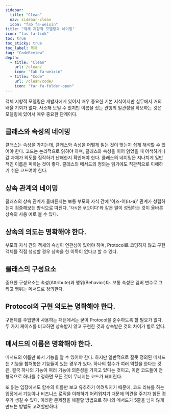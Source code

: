 ```yaml
---
sidebar:
  title: "Clean"
  nav: sidebar-clean
  icon: "fab fa-weixin"
title: "객체 지향적 모델링과 네이밍"
icon: "fas fa-link"
toc: true
toc_sticky: true
toc_label: 목차
tag: "CodeReview"
depth: 
  - title: "Clean"
    url: /clean/
    icon: "fab fa-weixin"
  - title: "Code"
    url: /clean/code/
    icon: "far fa-folder-open"
---
```

객체 지향적 모델링은 개발자에게 있어서 매우 중요한 기본 지식이지만 실무에서 거의 배울 기회가 없다. 사소해 보일 수 있지만 이름을 짓는 관행의 일관성을 확보하는 것은 모델링에 있어서 매우 중요한 단계이다.

## 클래스와 속성의 네이밍
클래스는 속성을 가지는데, 클래스와 속성을 어떻게 읽는 것이 맞는지 쉽게 해석할 수 있어야 한다. 코드는 논리적으로 읽혀야 하며, 클래스와 속성을 이어 읽었을 때 어색하거나 값 자체가 의도를 짐작하기 난해한지 확인해야 한다. 클래스의 네이밍은 지나치게 일반적인 이름은 피하는 것이 좋다. 클래스의 메서드의 정의는 읽기에도 직관적으로 이해하기 쉬운 코드여야 한다.

## 상속 관계의 네이밍
클래스의 상속 관계가 올바른지는 보통 부모와 자식 간에 '이즈-어(is-a)' 관계가 성립하는지 검증해보는 방식으로 따진다. '`자식`은 `부모`이다'와 같은 말이 성립하는 것이 올바른 상속의 사용 예로 볼 수 있다.


## 상속의 의도는 명확해야 한다.
부모와 자식 간의 객체의 속성이 연관성이 있어야 하며, Protocol로 코딩하지 않고 구현 객체를 직접 생성할 경우 상속을 한 이득이 없다고 할 수 있다.

## 클래스의 구성요소
중요한 구성요소는 속성(Attribute)과 행위(Behavior)다. 보통 속성은 멤버 변수로 그리고 행위는 메서드로 정의한다.

## Protocol의 구현 의도는 명확해야 한다.
구현체를 주입받아 사용하는 패턴에서는 굳이 Protocol을 준수하도록 할 필요가 없다.
두 가지 케이스를 비교하면 상속받지 않고 구현한 것과 상속받은 것의 차이가 별로 없다. 


## 메서드의 이름은 명확해야 한다.
메서드의 이름만 봐서 기능을 알 수 있어야 한다.
하지만 일반적으로 잘못 정의된 메서드는 기능을 합쳐놓은 기능들이 있는 경우가 있다.
하나의 함수가 여러 역할을 한다는 것은, 결국 하나의 기능이 여러 기능에 의존성을 가지고 있다는 것이고, 
이런 코드들이 전형적으로 하나를 수정하면 모든 것이 무너지는 코드가 돼버린다.

또 읽는 입장에서도 함수의 이름만 보고 유추하기 어려워지기 때문에, 코드 리뷰를 하는 입장에서 기능이나 비즈니스 로직을 이해하기 어려워지기 때문에 의견을 주기가 힘든 경우가 생길 수 있다.
이러한 문제점을 해결할 방법으로 하나의 메서드가 5줄을 넘지 않게 만드는 방법도 고려할만하다.
